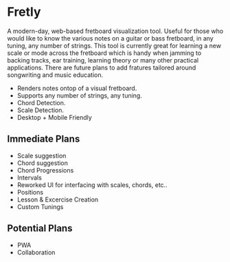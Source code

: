 # Fretly
A modern-day, web-based fretboard visualization tool. Useful for those who would like to know the various notes on a guitar or bass fretboard, in any tuning, any number of strings. This tool is currently great for learning a new scale or mode across the fretboard which is handy when jamming to backing tracks, ear training, learning theory or many other practical applications. There are future plans to add fratures tailored around songwriting and music education.

- Renders notes ontop of a visual fretboard.
- Supports any number of strings, any tuning.
- Chord Detection.
- Scale Detection.
- Desktop + Mobile Friendly

## Immediate Plans
- Scale suggestion
- Chord suggestion
- Chord Progressions
- Intervals
- Reworked UI for interfacing with scales, chords, etc..
- Positions
- Lesson & Excercise Creation
- Custom Tunings

## Potential Plans
- PWA
- Collaboration
